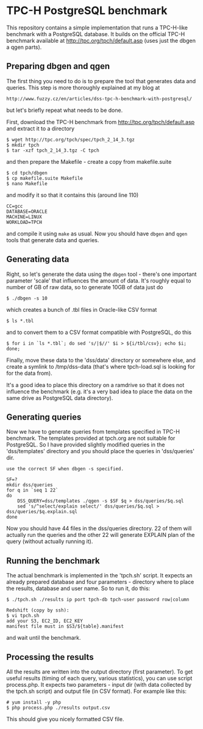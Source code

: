 TPC-H PostgreSQL benchmark
==========================
This repository contains a simple implementation that runs a TPC-H-like
benchmark with a PostgreSQL database. It builds on the official TPC-H
benchmark available at http://tpc.org/tpch/default.asp (uses just the
dbgen a qgen parts).


Preparing dbgen and qgen
------------------------
The first thing you need to do is to prepare the tool that generates
data and queries. This step is more thoroughly explained at my blog at 

    http://www.fuzzy.cz/en/articles/dss-tpc-h-benchmark-with-postgresql/

but let's briefly repeat what needs to be done.

First, download the TPC-H benchmark from http://tpc.org/tpch/default.asp
and extract it to a directory

    $ wget http://tpc.org/tpch/spec/tpch_2_14_3.tgz
    $ mkdir tpch
    $ tar -xzf tpch_2_14_3.tgz -C tpch

and then prepare the Makefile - create a copy from makefile.suite

    $ cd tpch/dbgen
    $ cp makefile.suite Makefile
    $ nano Makefile

and modify it so that it contains this (around line 110)

    CC=gcc
    DATABASE=ORACLE
    MACHINE=LINUX
    WORKLOAD=TPCH

and compile it using `make` as usual. Now you should have `dbgen` and
`qgen` tools that generate data and queries.


Generating data
---------------
Right, so let's generate the data using the `dbgen` tool - there's one
important parameter 'scale' that influences the amount of data. It's
roughly equal to number of GB of raw data, so to generate 10GB of data
just do

    $ ./dbgen -s 10

which creates a bunch of .tbl files in Oracle-like CSV format

    $ ls *.tbl

and to convert them to a CSV format compatible with PostgreSQL, do this

    $ for i in `ls *.tbl`; do sed 's/|$//' $i > ${i/tbl/csv}; echo $i; done;

Finally, move these data to the 'dss/data' directory or somewhere else,
and create a symlink to /tmp/dss-data (that's where tpch-load.sql is
looking for for the data from).

It's a good idea to place this directory on a ramdrive so that it does not
influence the benchmark (e.g. it's a very bad idea to place the data on the
same drive as PostgreSQL data directory).


Generating queries
------------------
Now we have to generate queries from templates specified in TPC-H benchmark.
The templates provided at tpch.org are not suitable for PostgreSQL. So
I have provided slightly modified queries in the 'dss/templates' directory
and you should place the queries in 'dss/queries' dir.
    
    use the correct SF when dbgen -s specified.

    SF=?
    mkdir dss/queries
    for q in `seq 1 22`
    do
        DSS_QUERY=dss/templates ./qgen -s $SF $q > dss/queries/$q.sql
        sed 's/^select/explain select/' dss/queries/$q.sql > dss/queries/$q.explain.sql
    done

Now you should have 44 files in the dss/queries directory. 22 of them will
actually run the queries and the other 22 will generate EXPLAIN plan of
the query (without actually running it).


Running the benchmark
---------------------
The actual benchmark is implemented in the 'tpch.sh' script. It expects
an already prepared database and four parameters - directory where to place
the results, database and user name. So to run it, do this:

    $ ./tpch.sh ./results ip port tpch-db tpch-user password row|column

    Redshift (copy by ssh):
    $ vi tpch.sh
    add your S3, EC2_ID, EC2_KEY
    manifest file must in $S3/${table}.manifest

and wait until the benchmark.


Processing the results
----------------------
All the results are written into the output directory (first parameter). To get
useful results (timing of each query, various statistics), you can use script
process.php. It expects two parameters - input dir (with data collected by the
tpch.sh script) and output file (in CSV format). For example like this:

    # yum install -y php
    $ php process.php ./results output.csv

This should give you nicely formatted CSV file.
